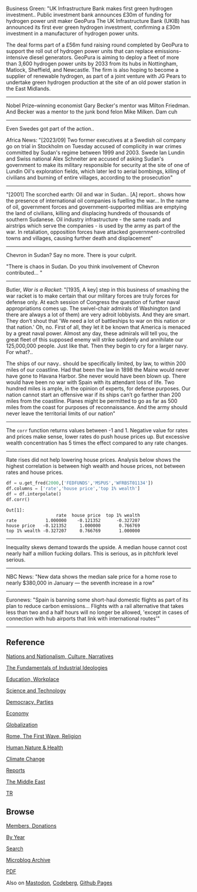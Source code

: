 
Business Green: "UK Infrastructure Bank makes first green hydrogen
investment.. Public investment bank announces £30m of funding for
hydrogen power unit maker GeoPura The UK Infrastructure Bank (UKIB)
has announced its first ever green hydrogen investment, confirming a
£30m investment in a manufacturer of hydrogen power units.

The deal forms part of a £56m fund raising round completed by GeoPura
to support the roll out of hydrogen power units that can replace
emissions-intensive diesel generators. GeoPura is aiming to deploy a
fleet of more than 3,600 hydrogen power units by 2033 from its hubs in
Nottingham, Matlock, Sheffield, and Newcastle. The firm is also hoping
to become a supplier of renewable hydrogen, as part of a joint venture
with JG Pears to undertake green hydrogen production at the site of an
old power station in the East Midlands.

---

Nobel Prize–winning economist Gary Becker's mentor was Milton
Friedman. And Becker was a mentor to the junk bond felon Mike
Milken. Dam cuh

---

Even Swedes got part of the action.. 

Africa News: "[2023/09] Two former executives at a Swedish oil company
go on trial in Stockholm on Tuesday accused of complicity in war
crimes committed by Sudan's regime between 1999 and 2003. Swede Ian
Lundin and Swiss national Alex Schneiter are accused of asking Sudan's
government to make its military responsible for security at the site
of one of Lundin Oil's exploration fields, which later led to aerial
bombings, killing of civilians and burning of entire villages,
according to the prosecution"

---

"[2001] The scorched earth: Oil and war in Sudan.. [A] report.. shows
how the presence of international oil companies is fuelling the
war... In the name of oil, government forces and government-supported
militias are emptying the land of civilians, killing and displacing
hundreds of thousands of southern Sudanese. Oil industry
infrastructure - the same roads and airstrips which serve the
companies - is used by the army as part of the war. In retaliation,
opposition forces have attacked government-controlled towns and
villages, causing further death and displacement"

---

Chevron in Sudan? Say no more. There is your culprit.

"There is chaos in Sudan. Do you think involvement of Chevron contributed... "

---

Butler, *War is a Racket*: "[1935, A key] step in this business of
smashing the war racket is to make certain that our military forces
are truly forces for defense only.  At each session of Congress the
question of further naval appropriations comes up. The swivel-chair
admirals of Washington (and there are always a lot of them) are very
adroit lobbyists. And they are smart. They don’t shout that 'We need a
lot of battleships to war on this nation or that nation.' Oh,
no. First of all, they let it be known that America is menaced by a
great naval power. Almost any day, these admirals will tell you, the
great fleet of this supposed enemy will strike suddenly and annihilate
our 125,000,000 people. Just like that. Then they begin to cry for a
larger navy.  For what?..

The ships of our navy.. should be specifically limited, by law, to
within 200 miles of our coastline. Had that been the law in 1898 the
Maine would never have gone to Havana Harbor. She never would have
been blown up. There would have been no war with Spain with its
attendant loss of life. Two hundred miles is ample, in the opinion of
experts, for defense purposes. Our nation cannot start an offensive
war if its ships can’t go farther than 200 miles from the coastline.
Planes might be permitted to go as far as 500 miles from the coast for
purposes of reconnaissance. And the army should never leave the
territorial limits of our nation"

---

The `corr` function returns values between -1 and 1. Negative value
for rates and prices make sense, lower rates do push house prices up.
But excessive wealth concentration has 5 times the effect compared to
any rate changes.

---

Rate rises did not help lowering house prices. Analysis below shows
the highest correlation is between high wealth and house prices, not
between rates and house prices. 

```python
df = u.get_fred(2000,['FEDFUNDS','MSPUS','WFRBST01134'])
df.columns = ['rate','house price','top 1% wealth']
df = df.interpolate()
df.corr()
```

```text
Out[1]: 
                   rate  house price  top 1% wealth
rate           1.000000    -0.121352      -0.327207
house price   -0.121352     1.000000       0.766769
top 1% wealth -0.327207     0.766769       1.000000
```

---

Inequality skews demand towards the upside. A median house cannot cost
nearly half a million fucking dollars. This is serious, as in
pitchfork level serious.

---

NBC News: "New data shows the median sale price for a home rose to
nearly $380,000 in January — the seventh increase in a row"

---

Euronews: "Spain is banning some short-haul domestic flights as part
of its plan to reduce carbon emissions... Flights with a rail
alternative that takes less than two and a half hours will no longer
be allowed, 'except in cases of connection with hub airports that link
with international routes'"

---

## Reference

[Nations and Nationalism, Culture, Narratives](0119/2013/02/nations-and-nationalism.html)

[The Fundamentals of Industrial Ideologies](0119/2011/04/fundamentals-of-industrial-ideologies.html)

[Education, Workplace](0119/2017/09/education-workplace.html)

[Science and Technology](0119/2018/09/science-technology.html)

[Democracy, Parties](0119/2016/11/democracy.html)

[Economy](2021/01/economy.html)

[Globalization](0119/2018/09/globalization.html)

[Rome, The First Wave, Religion](0119/2017/12/rome.html)

[Human Nature & Health](2020/07/human-nature.html)

[Climate Change](2022/01/climate.html)

[Reports](2021/01/reports.html)

[The Middle East](0119/2019/07/middleeast.html)

[TR](../tr/index.html)

## Browse

[Members, Donations](2022/08/members.html)

[By Year](years.html)

[Search](search.html)

[Microblog Archive](mbl/index.html)

[PDF](https://drive.google.com/uc?export=view&id=1FSi-1MnqXVq_PVTEXzzflwN8-7h92N_R)

Also on 
[Mastodon](https://fosstodon.org/@muratk5n),
[Codeberg](https://muratk5n.codeberg.page/en/),
[Github Pages](https://muratk5n.github.io/thirdwave/en/)


